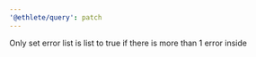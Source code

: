 ```yaml
---
'@ethlete/query': patch
---
```


Only set error list is list to true if there is more than 1 error inside
